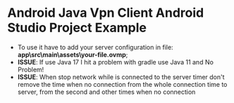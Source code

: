 # Android Java Vpn Client Android Studio Project Example
- To use it have to add your server configuration in file: **app\src\main\assets\your-file.ovmp**;
- **ISSUE**: If use Java 17 I hit a problem with gradle use Java 11 and No Problem!
- **ISSUE**: When stop network while is connected to the server timer don't remove the time when no connection from the whole connection time to server, from the second and other times when no connection 
